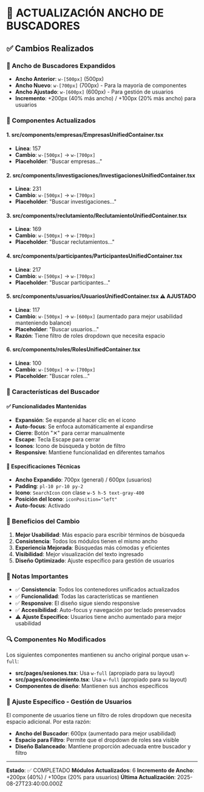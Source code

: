 # 🎯 ACTUALIZACIÓN ANCHO DE BUSCADORES

## ✅ Cambios Realizados

### 🔧 Ancho de Buscadores Expandidos
- **Ancho Anterior**: `w-[500px]` (500px)
- **Ancho Nuevo**: `w-[700px]` (700px) - Para la mayoría de componentes
- **Ancho Ajustado**: `w-[600px]` (600px) - Para gestión de usuarios
- **Incremento**: +200px (40% más ancho) / +100px (20% más ancho) para usuarios

### 📁 Componentes Actualizados

#### 1. **src/components/empresas/EmpresasUnifiedContainer.tsx**
- **Línea**: 157
- **Cambio**: `w-[500px]` → `w-[700px]`
- **Placeholder**: "Buscar empresas..."

#### 2. **src/components/investigaciones/InvestigacionesUnifiedContainer.tsx**
- **Línea**: 231
- **Cambio**: `w-[500px]` → `w-[700px]`
- **Placeholder**: "Buscar investigaciones..."

#### 3. **src/components/reclutamiento/ReclutamientoUnifiedContainer.tsx**
- **Línea**: 169
- **Cambio**: `w-[500px]` → `w-[700px]`
- **Placeholder**: "Buscar reclutamientos..."

#### 4. **src/components/participantes/ParticipantesUnifiedContainer.tsx**
- **Línea**: 217
- **Cambio**: `w-[500px]` → `w-[700px]`
- **Placeholder**: "Buscar participantes..."

#### 5. **src/components/usuarios/UsuariosUnifiedContainer.tsx** ⚠️ AJUSTADO
- **Línea**: 117
- **Cambio**: `w-[500px]` → `w-[600px]` (aumentado para mejor usabilidad manteniendo balance)
- **Placeholder**: "Buscar usuarios..."
- **Razón**: Tiene filtro de roles dropdown que necesita espacio

#### 6. **src/components/roles/RolesUnifiedContainer.tsx**
- **Línea**: 100
- **Cambio**: `w-[500px]` → `w-[700px]`
- **Placeholder**: "Buscar roles..."

### 🎨 Características del Buscador

#### ✅ Funcionalidades Mantenidas
- **Expansión**: Se expande al hacer clic en el icono
- **Auto-focus**: Se enfoca automáticamente al expandirse
- **Cierre**: Botón "✕" para cerrar manualmente
- **Escape**: Tecla Escape para cerrar
- **Iconos**: Icono de búsqueda y botón de filtro
- **Responsive**: Mantiene funcionalidad en diferentes tamaños

#### 📏 Especificaciones Técnicas
- **Ancho Expandido**: 700px (general) / 600px (usuarios)
- **Padding**: `pl-10 pr-10 py-2`
- **Icono**: `SearchIcon` con clase `w-5 h-5 text-gray-400`
- **Posición del Icono**: `iconPosition="left"`
- **Auto-focus**: Activado

### 🎯 Beneficios del Cambio

1. **Mejor Usabilidad**: Más espacio para escribir términos de búsqueda
2. **Consistencia**: Todos los módulos tienen el mismo ancho
3. **Experiencia Mejorada**: Búsquedas más cómodas y eficientes
4. **Visibilidad**: Mejor visualización del texto ingresado
5. **Diseño Optimizado**: Ajuste específico para gestión de usuarios

### 📝 Notas Importantes

- ✅ **Consistencia**: Todos los contenedores unificados actualizados
- ✅ **Funcionalidad**: Todas las características se mantienen
- ✅ **Responsive**: El diseño sigue siendo responsive
- ✅ **Accesibilidad**: Auto-focus y navegación por teclado preservados
- ⚠️ **Ajuste Específico**: Usuarios tiene ancho aumentado para mejor usabilidad

### 🔍 Componentes No Modificados

Los siguientes componentes mantienen su ancho original porque usan `w-full`:
- **src/pages/sesiones.tsx**: Usa `w-full` (apropiado para su layout)
- **src/pages/conocimiento.tsx**: Usa `w-full` (apropiado para su layout)
- **Componentes de diseño**: Mantienen sus anchos específicos

### 🎯 Ajuste Específico - Gestión de Usuarios

El componente de usuarios tiene un filtro de roles dropdown que necesita espacio adicional. Por esta razón:
- **Ancho del Buscador**: 600px (aumentado para mejor usabilidad)
- **Espacio para Filtro**: Permite que el dropdown de roles sea visible
- **Diseño Balanceado**: Mantiene proporción adecuada entre buscador y filtro

---
**Estado**: ✅ COMPLETADO
**Módulos Actualizados**: 6
**Incremento de Ancho**: +200px (40%) / +100px (20% para usuarios)
**Última Actualización**: 2025-08-27T23:40:00.000Z
